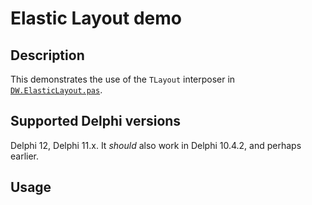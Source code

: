 # Elastic Layout demo

## Description

This demonstrates the use of the `TLayout` interposer in [`DW.ElasticLayout.pas`](https://github.com/DelphiWorlds/Kastri/blob/master/Core/DW.ElasticLayout.pas).

## Supported Delphi versions

Delphi 12, Delphi 11.x. It _should_ also work in Delphi 10.4.2, and perhaps earlier.

## Usage



